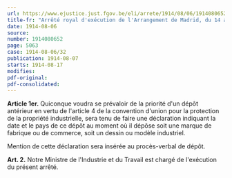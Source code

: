```yaml
---
url: https://www.ejustice.just.fgov.be/eli/arrete/1914/08/06/1914080652/justel
title-fr: "Arrêté royal d'exécution de l'Arrangement de Madrid, du 14 avril 1891, pour l'enregistrement international des marques de fabrique ou de commerce, révisé à Bruxelles le 14 décembre 1900 et à Washington le 2 juin 1914."
date: 1914-08-06
source:
number: 1914080652
page: 5063
case: 1914-08-06/32
publication: 1914-08-07
starts: 1914-08-17
modifies:
pdf-original:
pdf-consolidated:
---
```


**Article 1er.** Quiconque voudra se prévaloir de la priorité d'un dépôt antérieur en vertu de l'article 4 de la convention d'union pour la protection de la propriété industrielle, sera tenu de faire une déclaration indiquant la date et le pays de ce dépôt au moment où il dépôse soit une marque de fabrique ou de commerce, soit un dessin ou modèle industriel.

Mention de cette déclaration sera insérée au procès-verbal de dépôt.

**Art. 2.** Notre Ministre de l'Industrie et du Travail est chargé de l'exécution du présent arrêté.

